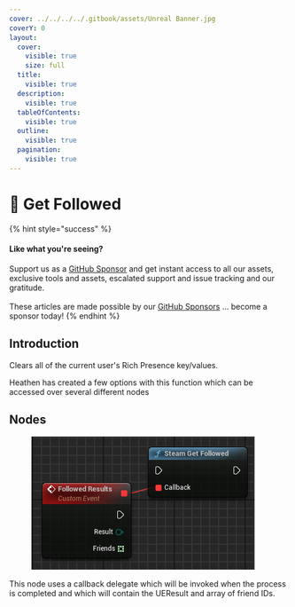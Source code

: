 ```yaml
---
cover: ../../../../.gitbook/assets/Unreal Banner.jpg
coverY: 0
layout:
  cover:
    visible: true
    size: full
  title:
    visible: true
  description:
    visible: true
  tableOfContents:
    visible: true
  outline:
    visible: true
  pagination:
    visible: true
---
```


# 🔵 Get Followed

{% hint style="success" %}
#### Like what you're seeing?

Support us as a [GitHub Sponsor](../../../../become-a-sponsor/) and get instant access to all our assets, exclusive tools and assets, escalated support and issue tracking and our gratitude.\
\
These articles are made possible by our [GitHub Sponsors](../../../../become-a-sponsor/) ... become a sponsor today!
{% endhint %}

## Introduction

Clears all of the current user's Rich Presence key/values.

Heathen has created a few options with this function which can be accessed over several different nodes

## Nodes

<figure><img src="../../../../.gitbook/assets/image (17) (1) (1) (1).png" alt=""><figcaption></figcaption></figure>

This node uses a callback delegate which will be invoked when the process is completed and which will contain the UEResult and array of friend IDs.
